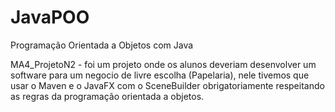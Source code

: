 # JavaPOO
Programação Orientada a Objetos com Java

MA4_ProjetoN2 - foi um projeto onde os alunos deveriam desenvolver um software para um negocio de livre escolha (Papelaria), nele tivemos que usar o Maven e o JavaFX com o SceneBuilder obrigatoriamente respeitando as regras da programação orientada a objetos.
